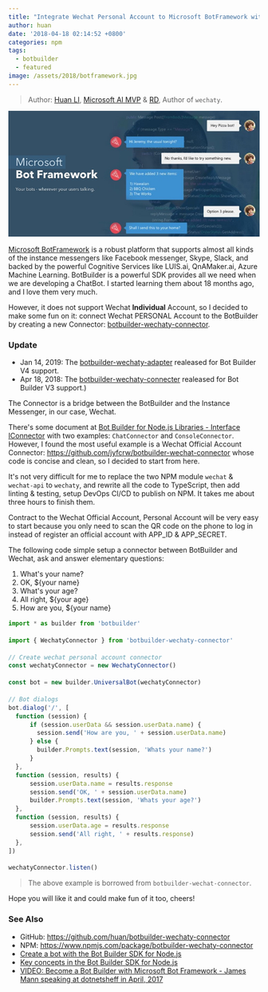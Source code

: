 ```yaml
---
title: "Integrate Wechat Personal Account to Microsoft BotFramework with a BotBuilder Wechaty Connector"
author: huan
date: '2018-04-18 02:14:52 +0800'
categories: npm
tags:
  - botbuilder
  - featured
image: /assets/2018/botframework.jpg
---
```


> Author: [Huan LI](https://github.com/huan), [Microsoft AI MVP](https://mvp.microsoft.com/en-us/PublicProfile/5003061) & [RD](https://rd.microsoft.com/en-us/huan-li), Author of `wechaty`.

![BotFramework](/assets/2018/botframework.jpg)

[Microsoft BotFramework](https://dev.botframework.com/) is a robust platform that supports almost all kinds of the instance messengers like Facebook messenger, Skype, Slack, and backed by the powerful Cognitive Services like LUIS.ai, QnAMaker.ai, Azure Machine Learning. BotBuilder is a powerful SDK provides all we need when we are developing a ChatBot. I started learning them about 18 months ago, and I love them very much.

However, it does not support Wechat **Individual** Account, so I decided to make some fun on it: connect Wechat PERSONAL Account to the BotBuilder by creating a new Connector: [botbuilder-wechaty-connector](https://github.com/huan/botbuilder-wechaty-connector).

<!--more-->

### Update

- Jan 14, 2019: The [botbuilder-wechaty-adapter](https://npmjs.com/package/botbuilder-wechaty-adapter) realeased for Bot Builder V4 support.
- Apr 18, 2018: The [botbuilder-wechaty-connecter](https://npmjs.com/package/botbuilder-wechaty-connector) realeased for Bot Builder V3 support.)

The Connector is a bridge between the BotBuilder and the Instance Messenger, in our case, Wechat.

There's some document at [Bot Builder for Node.js
Libraries - Interface IConnector](https://docs.botframework.com/en-us/node/builder/chat-reference/interfaces/_botbuilder_d_.iconnector.html) with two examples: `ChatConnector` and `ConsoleConnector`. However, I found the most useful example is a Wechat Official Account Connector: <https://github.com/jyfcrw/botbuilder-wechat-connector> whose code is concise and clean, so I decided to start from here.

It's not very difficult for me to replace the two NPM module `wechat` & `wechat-api` to `wechaty`, and rewrite all the code to TypeScript, then add linting & testing, setup DevOps CI/CD to publish on NPM. It takes me about three hours to finish them.

Contract to the Wechat Official Account, Personal Account will be very easy to start because you only need to scan the QR code on the phone to log in instead of register an official account with APP_ID & APP_SECRET.

The following code simple setup a connector between BotBuilder and Wechat, ask and answer elementary questions:

1. What's your name?
1. OK, ${your name}
1. What's your age?
1. All right, ${your age}
1. How are you, ${your name}

```ts
import * as builder from 'botbuilder'

import { WechatyConnector } from 'botbuilder-wechaty-connector'

// Create wechat personal account connector
const wechatyConnector = new WechatyConnector()

const bot = new builder.UniversalBot(wechatyConnector)

// Bot dialogs
bot.dialog('/', [
  function (session) {
      if (session.userData && session.userData.name) {
        session.send('How are you, ' + session.userData.name)
      } else {
        builder.Prompts.text(session, 'Whats your name?')
      }
  },
  function (session, results) {
      session.userData.name = results.response
      session.send('OK, ' + session.userData.name)
      builder.Prompts.text(session, 'Whats your age?')
  },
  function (session, results) {
      session.userData.age = results.response
      session.send('All right, ' + results.response)
  },
])

wechatyConnector.listen()
```

> The above example is borrowed from `botbuilder-wechat-connector`.

Hope you will like it and could make fun of it too, cheers!

### See Also

- GitHub: <https://github.com/huan/botbuilder-wechaty-connector>
- NPM: <https://www.npmjs.com/package/botbuilder-wechaty-connector>
- [Create a bot with the Bot Builder SDK for Node.js](https://docs.microsoft.com/en-us/azure/bot-service/nodejs/bot-builder-nodejs-quickstart)
- [Key concepts in the Bot Builder SDK for Node.js](https://docs.microsoft.com/en-us/azure/bot-service/nodejs/bot-builder-nodejs-concepts)
- [VIDEO: Become a Bot Builder with Microsoft Bot Framework - James Mann speaking at dotnetsheff in April, 2017](https://pusher.com/sessions/meetup/dotnetsheff/become-a-bot-builder-with-microsoft-bot-framework)
